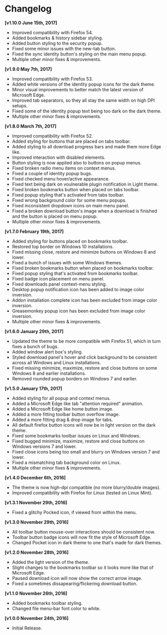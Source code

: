 # Changelog

**[v1.10.0 June 15th, 2017]**

* Improved compatibility with Firefox 54.
* Added bookmarks & history sidebar styling.
* Added button styling to the security popup.
* Fixed some minor issues with the new-tab button.
* Fixed the sync identity button's styling on the main menu popup.
* Multiple other minor fixes & improvements.

**[v1.9.0 May 7th, 2017]**

* Improved compatibility with Firefox 53.
* Added white versions of the identity popup icons for the dark theme.
* Minor visual improvements to better match the latest version of Microsoft Edge.
* Improved tab separators, so they all stay the same width on high DPI setups.
* Fixed some of the identity popup text being too dark on the dark theme.
* Multiple other minor fixes & improvements.

**[v1.8.0 March 7th, 2017]**

* Improved compatibility with Firefox 52.
* Added styling for buttons that are placed on tabs toolbar.
* Added styling to all download progress bars and made them more Edge like.
* Improved interaction with disabled elements.
* Button styling is now applied also to buttons on popup menus.
* Fixed broken radio menu items on context menus.
* Fixed a couple of identity popup bugs.
* Fixed checked menu hover/active appearance.
* Fixed text being dark on voulnerable plugin notification in Light theme.
* Fixed broken bookmarks button when placed on tabs toolbar.
* Fixed popup styling that's activated from tabs toolbar.
* Fixed wrong background color for some menu popups.
* Fixed inconsistent dropdown icons on main menu panel.
* Fixed a broken download button's image when a download is finished and the button is placed on menu popup.
* Multiple other minor fixes & improvements.

**[v1.7.0 February 19th, 2017]**

* Added styling for buttons placed on bookmarks toolbar.
* Restored top border on Windows 10 installations.
* Fixed missing close, restore and minimize buttons on Windows 8 and lower.
* Fixed a bunch of issues with some Windows themes.
* Fixed broken bookmarks button when placed on bookmarks toolbar.
* Fixed popup styling that's activated from bookmarks toolbar.
* Fixed badge icon placement on menu panel.
* Fixed downloads panel context-menu styling.
* Desktop popup notification icon has been added to image color inversion.
* Addon installation complete icon has been excluded from image color inversion.
* Greasemonkey popup icon has been excluded from image color inversion.
* Multiple other minor fixes & improvements.

**[v1.6.0 January 29th, 2017]**

* Updated the theme to be more compatible with Firefox 51, which in turn fixes a bunch of bugs.
* Added window alert box's styling.
* Styled download panel's hover and click background to be consistent across all Windows and Linux installations.
* Fixed missing minimize, maximize, restore and close buttons on some Windows 8 and earlier installations.
* Removed rounded popup borders on Windows 7 and earlier.

**[v1.5.0 January 17th, 2017]**

* Added styling for all popup and context menus.
* Added a Microsoft Edge like tab "attention required" animation.
* Added a Microsoft Edge like home button image.
* Added a more fitting toolbar button overflow image.
* Added a more fitting drag & drop image for tabs.
* All default firefox button icons will now be in light version on the dark theme.
* Fixed some bookmarks toolbar issues on Linux and Windows.
* Fixed bugged minimize, maximize, restore and close buttons on Windows versions 7 and lower.
* Fixed close icons being too small and blurry on Windows version 7 and lower.
* Fixed a mismatching tab background color on Linux.
* Multiple other minor fixes & improvements.

**[v1.4.0 December 6th, 2016]**

* The theme is now high-dpi compatible (no more blurry/double images).
* Improved compatibility with Firefox for Linux (tested on Linux Mint).

**[v1.3.1 November 29th, 2016]**

* Fixed a glitchy Pocked icon, if viewed from within the menu.

**[v1.3.0 November 29th, 2016]**

* All toolbar button mouse-over interactions should be consistent now.
* Toolbar button badge icons will now fit the style of Microsoft Edge.
* Changed Pocket icon in dark theme to one that's made for dark themes.

**[v1.2.0 November 28th, 2016]**

* Added the light version of the theme.
* Slight changes to the bookmarks toolbar so it looks more like that of Microsoft Edge.
* Paused download icon will now show the correct arrow image.
* Fixed a sometimes dissapearing/flickering download button.

**[v1.1.0 November 26th, 2016]**

* Added bookmarks toolbar styling.
* Changed file menu-bar font color to white.

**[v1.0.0 November 24th, 2016]**

* Initial Release.